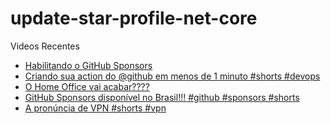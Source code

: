 # update-star-profile-net-core

Videos Recentes
<!-- YOUTUBE:START -->
- [Habilitando o GitHub Sponsors](https://www.youtube.com/watch?v=pwUCeXyP_lI)
- [Criando sua action do @github em menos de 1 minuto #shorts #devops](https://www.youtube.com/watch?v=5SVvFM5VUE4)
- [O Home Office vai acabar????](https://www.youtube.com/watch?v=LSvMrWwsLoM)
- [GitHub Sponsors disponível no Brasil!!! #github #sponsors #shorts](https://www.youtube.com/watch?v=ZK66ak-DSFw)
- [A pronúncia de VPN #shorts #vpn](https://www.youtube.com/watch?v=EDf5vzJpWl4)
<!-- YOUTUBE:END -->
